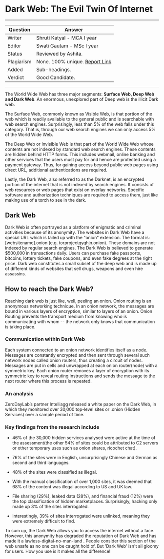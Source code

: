 # Dark Web: The Evil Twin Of Internet

---

| Question   | Answer                                                               |
| ---------- | -------------------------------------------------------------------- |
| Writer     | Shruti Katyal - MCA I year                                           |
| Editor     | Swati Gautam - MSc I year                                            |
| Status     | Reviewed by Ashita.                                                  |
| Plagiarism | None. 100% unique. [Report Link](./plag-reports/plag-darkweb-v1.pdf) |
| Added      | Sub-headings.                                                        |
| Verdict    | Good Candidate.                                                      |

---

The World Wide Web has three major segments: **Surface Web, Deep Web and Dark Web**. An enormous, unexplored part of Deep web is the illicit Dark web.

The Surface Web, commonly known as Visible Web, is that portion of the web which is readily available to the general public and is searchable with web search engines. Surprisingly, less than 5% of the web falls under this category. That is, through our web search engines we can only access 5% of the World Wide Web.

The Deep Web or Invisible Web is that part of the World Wide Web whose contents are not indexed by standard web search engines. These contents are hidden behind HTTP forms. This includes webmail, online banking and other services that the users must pay for and hence are protected using a payment gateway. Thus, for gaining access beyond public web pages using direct URL, additional authentications are required.

Lastly, the Dark Web, also referred to as the Darknet, is an encrypted portion of the internet that is not indexed by search engines. It consists of web resources or web pages that exist on overlay networks. Specific software and authorization techniques are required to access them, just like making use of a torch to see in the dark.

## Dark Web

Dark Web is often portrayed as a platform of enigmatic and criminal activities because of its anonymity. The websites in Dark Web have a special URL which is tailed up with the "onion" extension. The format is: [websitename].onion (e.g. torprojectqyqhjn.onion). These domains are not indexed by regular search engines.
The Dark Web is believed to generate \$500,000 in transactions daily. Users can purchase fake passports, bitcoins, lottery tickets, fake coupons, and even fake degrees at the right price. Dark web constitutes a small subset of the deep web and is made up of different kinds of websites that sell drugs, weapons and even hire assassins.

## How to reach the Dark Web?

Reaching dark web is just like, well, peeling an onion.
Onion routing is an anonymous networking technique. In an onion network, the messages are bound in various layers of encryption, similar to layers of an onion. Onion Routing prevents the transport medium from knowing who is communicating with whom -- the network only knows that communication is taking place.

### Communication within Dark Web

Each system connected to an onion network identifies itself as a node. Messages are constantly encrypted and then sent through several such network nodes called onion routers, thus creating a circuit of nodes. Messages are put in cells and unwrapped at each onion router(node) with a symmetric key. Each onion router removes a layer of encryption with its symmetric key to reveal routing instructions and sends the message to the next router where this process is repeated.

### An analysis

ZeroDayLab’s partner Intelliagg released a white paper on the Dark Web, in which they monitored over 30,000 top-level sites or .onion (Hidden Services) over a sample period of time.

### Key findings from the research include

- 46% of the 30,000 hidden services analysed were active at the time of the assessment(the other 54% of sites could be attributed to C2 servers or other temporary uses such as onion shares, ricochet chat).
- 76% of the sites were in English, unsurprisingly Chinese and German as second and third languages.

- 48% of the sites were classified as illegal.

- With the manual classification of over 1,000 sites, it was deemed that 68% of the content was illegal according to US and UK law.

- File sharing (29%), leaked data (28%), and financial fraud (12%) were the top classification of hidden marketplaces. Surprisingly, hacking only made up 3% of the sites interrogated.

- Interestingly, 39% of sites interrogated were unlinked, meaning they were extremely difficult to find.

To sum up, the Dark Web allows you to access the internet without a face. However, this anonymity has degraded the reputation of Dark Web and has made it a lawless-digital-no-man-land . People consider this section of the web unsafe as no one can be caught hold of. But 'Dark Web' isn't all gloomy for users. How you use is it makes all the difference!
